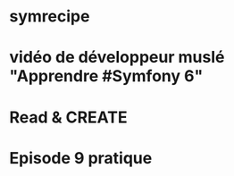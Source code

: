 # symrecipe
# vidéo de développeur muslé "Apprendre #Symfony 6"

# Read & CREATE 
# Episode 9 pratique